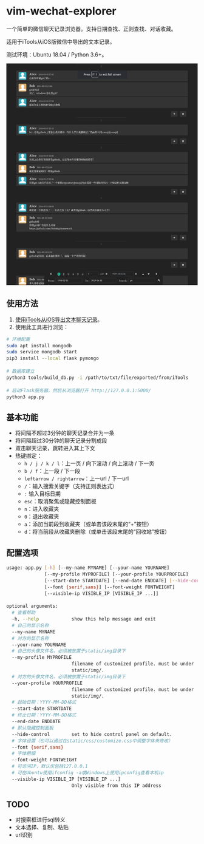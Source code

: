 # vim-wechat-explorer

一个简单的微信聊天记录浏览器。支持日期查找、正则查找、对话收藏。

适用于iTools从iOS版微信中导出的文本记录。

测试环境：Ubuntu 18.04 /  Python 3.6+。

<img src="static/img/screenshot.png" alt="screenshot" style="zoom:150%;" />

## 使用方法

1. [使用iTools从iOS导出文本聊天记录](https://www.zhihu.com/question/20776328/answer/716902617)。
2. 使用此工具进行浏览：

``` bash
# 环境配置
sudo apt install mongodb
sudo service mongodb start
pip3 install --local flask pymongo

# 数据库建立
python3 tools/build_db.py -i /path/to/txt/file/exported/from/iTools

# 启动Flask服务器，然后从浏览器打开 http://127.0.0.1:5000/
python3 app.py
```

## 基本功能

- 将间隔不超过3分钟的聊天记录合并为一条
- 将间隔超过30分钟的聊天记录分割成段
- 双击聊天记录，跳转进入其上下文
- 热键绑定：
  - `h / j / k / l`：上一页 / 向下滚动 / 向上滚动 / 下一页
  - `b / f`：上一段 / 下一段
  - `leftarrow / rightarrow`：上一url / 下一url
  - `/`：输入搜索关键字（支持正则表达式）
  - `:` 输入目标日期
  - `esc`：取消聚焦或隐藏控制面板
  - `n`：进入收藏夹
  - `0`：退出收藏夹
  - `a`：添加当前段到收藏夹（或单击该段末尾的“+”按钮）
  - `d`：将当前段从收藏夹删除（或单击该段末尾的“回收站”按钮）

## 配置选项

```bash
usage: app.py [-h] [--my-name MYNAME] [--your-name YOURNAME]
              [--my-profile MYPROFILE] [--your-profile YOURPROFILE]
              [--start-date STARTDATE] [--end-date ENDDATE] [--hide-control]
              [--font {serif,sans}] [--font-weight FONTWEIGHT]
              [--visible-ip VISIBLE_IP [VISIBLE_IP ...]]

optional arguments:
  # 查看帮助
  -h, --help            show this help message and exit
  # 自己的显示名称
  --my-name MYNAME
  # 对方的显示名称
  --your-name YOURNAME
  # 自己的头像文件名，必须被放置于static/img目录下
  --my-profile MYPROFILE
                        filename of customized profile. must be under
                        static/img/.
  # 对方的头像文件名，必须被放置于static/img目录下
  --your-profile YOURPROFILE
                        filename of customized profile. must be under
                        static/img/.
  # 起始日期：YYYY-MM-DD格式
  --start-date STARTDATE
  # 终止日期：YYYY-MM-DD格式
  --end-date ENDDATE
  # 默认隐藏控制面板
  --hide-control        set to hide control panel on default.
  # 字体设置（也可以通过在static/css/customize.css中调整字体来修改）
  --font {serif,sans}
  # 字体粗细
  --font-weight FONTWEIGHT
  # 可访问IP，默认仅包括127.0.0.1
  # 可在Ubuntu使用ifconfig -a或Windows上使用ipconfig查看本机ip
  --visible-ip VISIBLE_IP [VISIBLE_IP ...]
                        Only visible from this IP address
```

## TODO

- 对搜索框进行sql转义
- 文本选择、复制、粘贴
- url识别
